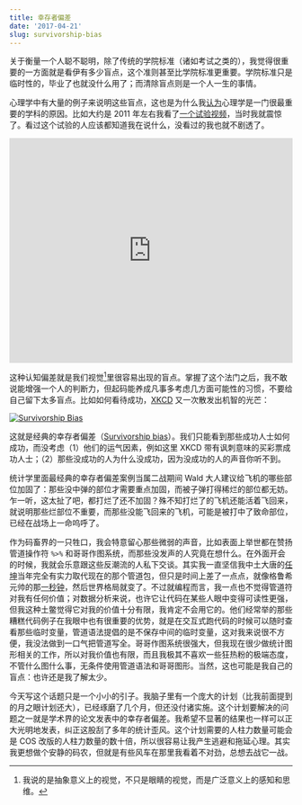 ```yaml
---
title: 幸存者偏差
date: '2017-04-21'
slug: survivorship-bias
---
```


关于衡量一个人聪不聪明，除了传统的学院标准（诸如考试之类的），我觉得很重要的一方面就是看伊有多少盲点，这个准则甚至比学院标准更重要。学院标准只是临时性的，毕业了也就没什么用了；而清除盲点则是一个人一生的事情。

心理学中有大量的例子来说明这些盲点，这也是为什么我[认为](/cn/2017/02/shame/)心理学是一门很最重要的学科的原因。比如大约是 2011 年左右我看了[一个试验视频](https://www.youtube.com/watch?v=vJG698U2Mvo)，当时我就震惊了。看过这个试验的人应该都知道我在说什么，没看过的我也就不剧透了。

<iframe width="100%" height="400" src="https://www.youtube.com/embed/vJG698U2Mvo?rel=0" frameborder="0" allowfullscreen></iframe>

这种认知偏差就是我们视觉[^1]里很容易出现的盲点。掌握了这个法门之后，我不敢说能增强一个人的判断力，但起码能养成凡事多考虑几方面可能性的习惯，不要给自己留下太多盲点。比如如何看待成功，[XKCD](https://xkcd.com/1827/) 又一次散发出机智的光芒：

[![Survivorship Bias](https://imgs.xkcd.com/comics/survivorship_bias.png)](https://xkcd.com/1827/)

这就是经典的幸存者偏差（[Survivorship bias](https://en.wikipedia.org/wiki/Survivorship_bias)）。我们只能看到那些成功人士如何成功，而没考虑（1）他们的运气因素，例如这里 XKCD 带有讽刺意味的买彩票成功人士；（2）那些没成功的人为什么没成功，因为没成功的人的声音你听不到。

统计学里面最经典的幸存者偏差案例当属二战期间 Wald 大人建议给飞机的哪些部位加固了：那些没中弹的部位才需要重点加固，而被子弹打得稀烂的部位都无妨。乍一听，这太扯了吧，都打烂了还不加固？殊不知打烂了的飞机还能活着飞回来，就说明那些烂部位不重要，而那些没能飞回来的飞机，可能是被打中了致命部位，已经在战场上一命呜呼了。

作为码畜界的一只牲口，我会特意留心那些微弱的声音，比如表面上举世都在赞扬管道操作符 `%>%` 和哥哥作图系统，而那些没发声的人究竟在想什么。在外面开会的时候，我就会乐意跟这些反潮流的人私下交谈。其实我一直坚信我中土大唐的[任坤](https://renkun.me)当年完全有实力取代现在的那个管道包，但只是时间上差了一点点，就像格鲁希元帅的那[一秒钟](https://zh.wikipedia.org/wiki/%E4%BA%BA%E7%B1%BB%E7%9A%84%E7%BE%A4%E6%98%9F%E9%97%AA%E8%80%80%E6%97%B6)，然后世界格局就变了。不过就编程而言，我一点也不觉得管道符对我有任何价值；对数据分析来说，也许它让代码在某些人眼中变得可读性更强，但我这种土鳖觉得它对我的价值十分有限，我肯定不会用它的。他们经常举的那些糟糕代码例子在我眼中也有很重要的优势，就是在交互式跑代码的时候可以随时查看那些临时变量，管道语法提倡的是不保存中间的临时变量，这对我来说很不方便，我没法做到一口气把管道写全。哥哥作图系统很强大，但我现在很少做统计图形相关的工作，所以对我价值也有限，而且我极其不喜欢一些狂热粉的极端态度，不管什么图什么事，无条件使用管道语法和哥哥图形。当然，这也可能是我自己的盲点：也许还是我了解太少。

今天写这个话题只是一个小小的引子。我脑子里有一个庞大的计划（比我前面提到的月之眼计划还大），已经琢磨了几个月，但还没付诸实施。这个计划要解决的问题之一就是学术界的论文发表中的幸存者偏差。我希望不显著的结果也一样可以正大光明地发表，纠正这股刮了多年的统计歪风。这个计划需要的人柱力数量可能会是 COS 改版的人柱力数量的数十倍，所以很容易让我产生逃避和拖延心理。其实我更想做个安静的码农，但就是有些风车在那里我看着不对劲，总想去战它一战。

[^1]: 我说的是抽象意义上的视觉，不只是眼睛的视觉，而是广泛意义上的感知和思维。
